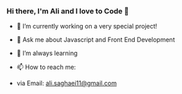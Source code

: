 ### Hi there, I'm Ali and I love to Code 👋

- 🔭 I’m currently working on a very special project!
- 💬 Ask me about Javascript and Front End Development
- 🌱 I’m always learning 

- 📫 How to reach me:
- via Email: ali.saghaei11@gmail.com
